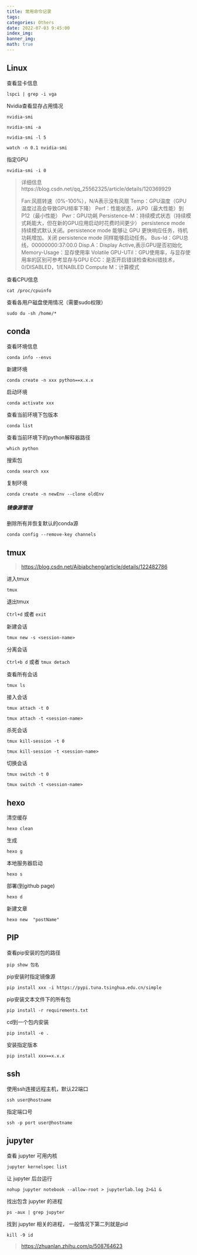 ```yaml
---
title: 常用命令记录
tags: 
categories: Others
date: 2022-07-03 9:45:00
index_img: 
banner_img: 
math: true
---
```


## Linux

查看显卡信息

`lspci | grep -i vga`

Nvidia查看显存占用情况

`nvidia-smi`

`nvidia-smi -a`

`nvidia-smi -l 5`

`watch -n 0.1 nvidia-smi`

指定GPU

`nvidia-smi -i 0`

> 详细信息https://blog.csdn.net/qq_25562325/article/details/120369929
>
> Fan:风扇转速（0%-100%），N/A表示没有风扇
> 		Temp：GPU温度（GPU温度过高会导致GPU频率下降）
> 		Perf：性能状态，从P0（最大性能）到P12（最小性能）
> 		Pwr：GPU功耗
> 		Persistence-M：持续模式状态（持续模式耗能大，但在新的GPU应用启动时花费时间更少） 
> 		persistence mode 持续模式默认关闭。persistence mode 能够让 GPU 更快响应任务，待机功耗增加。关闭 persistence mode 同样能够启动任务。
> 		Bus-Id：GPU总线，00000000:37:00.0
> 		Disp.A：Display Active,表示GPU是否初始化
> 		Memory-Usage：显存使用率
> 		Volatile GPU-UTil：GPU使用率，与显存使用率的区别可参考显存与GPU
> 		ECC：是否开启错误检查和纠错技术，0/DISABLED，1/ENABLED
> 		Compute M：计算模式

查看CPU信息

`cat /proc/cpuinfo`

查看各用户磁盘使用情况（需要sudo权限）

`sudo du -sh /home/*`

## conda

查看环境信息

`conda info --envs`

新建环境

`conda create -n xxx python==x.x.x`

启动环境

`conda activate xxx`

查看当前环境下包版本

`conda list`

查看当前环境下的python解释器路径

`which python`

搜索包

`conda search xxx`

复制环境

`conda create -n newEnv --clone oldEnv`



##### 镜像源管理

删除所有并恢复默认的conda源

`conda config --remove-key channels`

## tmux

> https://blog.csdn.net/Aibiabcheng/article/details/122482786

进入tmux

`tmux`

退出tmux

`Ctrl+d` 或者 `exit`

新建会话

`tmux new -s <session-name>`

分离会话

`Ctrl+b d` 或者 `tmux detach`

查看所有会话

`tmux ls`

接入会话

`tmux attach -t 0` 

`tmux attach -t <session-name>`

杀死会话

`tmux kill-session -t 0` 

`tmux kill-session -t <session-name>` 

切换会话

`tmux switch -t 0`

`tmux switch -t <session-name>`

## hexo

清空缓存

`hexo clean`

生成

`hexo g`

本地服务器启动

`hexo s`

部署(到github page)

`hexo d`

新建文章

`hexo new  "postName"`

## PIP

查看pip安装的包的路径

`pip show 包名`

pip安装时指定镜像源

`pip install xxx -i https://pypi.tuna.tsinghua.edu.cn/simple`

pip安装文本文件下的所有包

`pip install -r requirements.txt`

cd到一个包内安装

`pip install -e .`

安装指定版本

`pip install xxx==x.x.x`

## ssh

使用ssh连接远程主机，默认22端口

`ssh user@hostname`

指定端口号

`ssh -p port user@hostname`

## jupyter 

查看 jupyter 可用内核

`jupyter kernelspec list`

让 jupyter 后台运行

`nohup jupyter notebook --allow-root > jupyterlab.log 2>&1 &`

找出包含 jupyter 的进程

`ps -aux | grep jupyter`

找到 jupyter 相关的进程， 一般情况下第二列就是pid

`kill -9 id`

> https://zhuanlan.zhihu.com/p/508764623